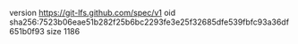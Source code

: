 version https://git-lfs.github.com/spec/v1
oid sha256:7523b06eae51b282f25b6bc2293fe3e25f32685dfe539fbfc93a36df651b0f93
size 1186
